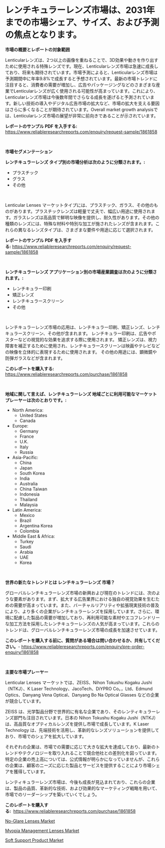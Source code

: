 <p><h1>レンチキュラーレンズ市場は、2031年までの市場シェア、サイズ、および予測の焦点となります。</h1></p><p><strong>市場の概要とレポートの対象範囲</strong></p>
<p><p>Lenticularレンズは、2つ以上の画像を重ねることで、3D効果や動きを作り出すために使用される特殊レンズです。現在、Lenticularレンズ市場は急速に成長しており、将来も期待されています。市場予測によると、Lenticularレンズ市場は予測期間中に年率9.8%で成長すると予想されています。最新の市場トレンドに注目すると、消費者の需要が増加し、広告やパッケージングなどのさまざまな産業でLenticularレンズが広く使用される可能性が高まっています。これにより、Lenticularレンズ市場は今後数年間でさらなる成長を遂げると予測されています。新しい技術の導入やデジタル広告市場の拡大など、市場の拡大を支える要因はさらに多くなることが期待されています。Overall market growth analysisでは、Lenticularレンズ市場の展望が非常に前向きであることが示されています。</p></p>
<p><strong>レポートのサンプル PDF を入手する:</strong> <a href="https://www.reliableresearchreports.com/enquiry/request-sample/1861858">https://www.reliableresearchreports.com/enquiry/request-sample/1861858</a></p>
<p>&nbsp;</p>
<p><strong>市場セグメンテーション</strong></p>
<p><strong>レンチキュラーレンズ タイプ別の市場分析は次のように分類されます。:</strong></p>
<p><ul><li>プラスチック</li><li>グラス</li><li>その他</li></ul></p>
<p>&nbsp;</p>
<p><p>Lenticular Lenses マーケットタイプには、プラスチック、ガラス、その他のものがあります。プラスチックレンズは軽量で丈夫で、幅広い用途に使用されます。ガラスレンズは高品質で鮮明な映像を提供し、耐久性があります。その他の種類のレンズには、特殊な材料や特別な加工が施されたレンズが含まれます。これらの異なるレンズタイプは、さまざまな要件や用途に応じて選択されます。</p></p>
<p><strong>レポートのサンプル PDF を入手する:</strong>&nbsp;<a href="https://www.reliableresearchreports.com/enquiry/request-sample/1861858">https://www.reliableresearchreports.com/enquiry/request-sample/1861858</a></p>
<p>&nbsp;</p>
<p><strong> レンチキュラーレンズ アプリケーション別の市場産業調査は次のように分類されます。:</strong></p>
<p><ul><li>レンチキュラー印刷</li><li>矯正レンズ</li><li>レンチキュラースクリーン</li><li>その他</li></ul></p>
<p>&nbsp;</p>
<p><p>レンチキュラーレンズ市場の応用は、レンチキュラー印刷、矯正レンズ、レンチキュラースクリーン、その他が含まれます。 レンチキュラー印刷は、広告やポスターなどの視覚的な効果を追求する際に使用されます。 矯正レンズは、視力障害を補正するために使用され、レンチキュラースクリーンは映画やテレビなどの映像を立体的に表現するために使用されます。 その他の用途には、顕微鏡や防弾ガラスなどが含まれます。</p></p>
<p><strong>このレポートを購入する:</strong>&nbsp; <a href="https://www.reliableresearchreports.com/purchase/1861858">https://www.reliableresearchreports.com/purchase/1861858</a></p>
<p>&nbsp;</p>
<p><strong>地域に関して言えば、レンチキュラーレンズ 地域ごとに利用可能なマーケットプレーヤーは次のとおりです。:</strong></p>
<p><ul>
    <li>
        North America:
        <ul>
            <li>United States</li>
            <li>Canada</li>
        </ul>
    </li>
    <li>
        Europe:
        <ul>
            <li>Germany</li>
            <li>France</li>
            <li>U.K.</li>
            <li>Italy</li>
            <li>Russia</li>
        </ul>
    </li>
    <li>
        Asia-Pacific:
        <ul>
            <li>China</li>
            <li>Japan</li>
            <li>South Korea</li>
            <li>India</li>
            <li>Australia</li>
            <li>China Taiwan</li>
            <li>Indonesia</li>
            <li>Thailand</li>
            <li>Malaysia</li>
        </ul>
    </li>
    <li>
        Latin America:
        <ul>
            <li>Mexico</li>
            <li>Brazil</li>
            <li>Argentina Korea</li>
            <li>Colombia</li>
        </ul>
    </li>
    <li>
        Middle East & Africa:
        <ul>
            <li>Turkey</li>
            <li>Saudi</li>
            <li>Arabia</li>
            <li>UAE</li>
            <li>Korea</li>
        </ul>
    </li>
    </ul></p>
<p>&nbsp;</p>
<p><strong>世界の新たなトレンドとは レンチキュラーレンズ 市場？</strong></p>
<p><p>グローバルレンチキュラーレンズ市場の新興および現在のトレンドには、次のような要素があります。まず、拡大する広告業界における独自の視覚効果を生むための需要が高まっています。また、バーチャルリアリティや拡張現実技術の普及により、より多くの企業がレンチキュラーレンズを採用しています。さらに、環境に配慮した製品の需要が増加しており、再利用可能な素材やエコフレンドリーな加工方法を採用したレンチキュラーレンズの人気が高まっています。これらのトレンドは、グローバルレンチキュラーレンズ市場の成長を加速させています。</p></p>
<p><strong>このレポートを購入する前に、質問がある場合は問い合わせるか、共有してください。</strong>- <a href="https://www.reliableresearchreports.com/enquiry/pre-order-enquiry/1861858">https://www.reliableresearchreports.com/enquiry/pre-order-enquiry/1861858</a></p>
<p>&nbsp;</p>
<p><strong>主要な市場プレーヤー</strong></p>
<p><p>Lenticular Lenses マーケットでは、ZEISS、Nihon Tokushu Kogaku Jushi（NTKJ）、K Laser Technology、JacoTech、DiYPRO Co。，Ltd、Edmund Optics、Danyang Vena Optical、Danyang Bo Na Optical Glasses などの企業が競合しています。</p><p>ZEISS は、光学製品分野で世界的に有名な企業であり、そのレンティキュラーレンズ部門も注目されています。日本の Nihon Tokushu Kogaku Jushi（NTKJ）は、高品質なオプティカルレンズを提供し市場で成長しています。K Laser Technology は、先端技術を活用し、革新的なレンズソリューションを提供しており、市場でのシェアを拡大しています。</p><p>それぞれの企業は、市場での需要に応じて大きな拡大を達成しており、最新のトレンドやテクノロジーを取り入れることで競合他社との差別化を図っています。特定の企業の売上高については、公式情報が明らかになっていませんが、これらの企業は、顧客のニーズに応じた製品とサービスを提供することにより市場シェアを獲得しています。</p><p>レンティキュラーレンズ市場は、今後も成長が見込まれており、これらの企業は、製品の品質、革新的な技術、および効果的なマーケティング戦略を用いて、市場でのリーダーシップを築いていくでしょう。</p></p>
<p><strong>このレポートを購入する:</strong>&nbsp;&nbsp;<a href="https://www.reliableresearchreports.com/purchase/1861858">https://www.reliableresearchreports.com/purchase/1861858</a></p>
<p><p><a href="https://view.publitas.com/reportprime-1/no-glare-lenses-market-research-report-the-key-to-successful-business-strategy-forecasted-for-period-from-2023-2030/">No-Glare Lenses Market</a></p><p><a href="https://view.publitas.com/reportprime-1/myopia-management-lenses-market-size-growth-outlook-from-2023-to-2030-projecting-at-markets-trends-analysis-by-application-regional-outlook-and-revenue/">Myopia Management Lenses Market</a></p><p><a href="https://view.publitas.com/reportprime-1/soft-support-product-market-provides-a-comprehensive-analysis-including-a-macro-overview-of-the-market-as-well-as-micro-details-such-as-market-size-and-competitive-landscape/">Soft Support Product Market</a></p></p>